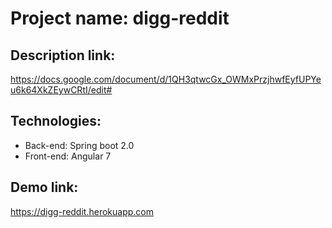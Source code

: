 # Project name: digg-reddit

## Description link:
https://docs.google.com/document/d/1QH3qtwcGx_OWMxPrzjhwfEyfUPYeu6k64XkZEywCRtI/edit#

## Technologies:
- Back-end: Spring boot 2.0
- Front-end: Angular 7

## Demo link:
https://digg-reddit.herokuapp.com